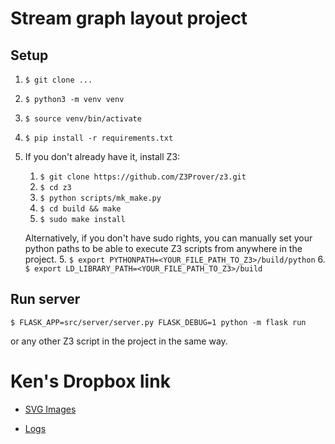 # Stream graph layout project

## Setup

1. `$ git clone ...`
2. `$ python3 -m venv venv`
2. `$ source venv/bin/activate`
3. `$ pip install -r requirements.txt`
4. If you don't already have it, install Z3:
    1. `$ git clone https://github.com/Z3Prover/z3.git`
    2. `$ cd z3`
    3. `$ python scripts/mk_make.py`
    4. `$ cd build && make`
    5. `$ sudo make install`

    Alternatively, if you don't have sudo rights, you can manually set your python paths to be able to execute Z3 scripts from anywhere in the project.
    5. `$ export PYTHONPATH=<YOUR_FILE_PATH_TO_Z3>/build/python`
    6. `$ export LD_LIBRARY_PATH=<YOUR_FILE_PATH_TO_Z3>/build`

## Run server

`$ FLASK_APP=src/server/server.py FLASK_DEBUG=1 python -m flask run`

or any other Z3 script in the project in the same way.


# Ken's Dropbox link

- [SVG Images](https://www.dropbox.com/sh/eaptgncxumib60l/AAAJKIoud9ptv7l1MNh5u0Qoa?dl=0)

- [Logs](https://www.dropbox.com/sh/j9antzivw7ic728/AABMy0YSpCfXipgnXLYpKVUqa?dl=0)
